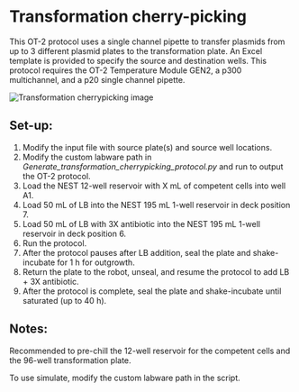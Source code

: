 # Transformation cherry-picking

This OT-2 protocol uses a single channel pipette to transfer plasmids from up to 3 different plasmid plates to the transformation plate. An Excel template is provided to specify the source and destination wells. This protocol requires the OT-2 Temperature Module GEN2, a p300 multichannel, and a p20 single channel pipette.


![Transformation cherrypicking image](.../.../images/transformation_cherrypicking.png)

## Set-up:

1. Modify the input file with source plate(s) and source well locations.
2. Modify the custom labware path in *Generate_transformation_cherrypicking_protocol.py* and run to output the OT-2 protocol. 
3. Load the NEST 12-well reservoir with X mL of competent cells into well A1. 
4. Load 50 mL of LB into the NEST 195 mL 1-well reservoir in deck position 7. 
5. Load 50 mL of LB with 3X antibiotic into the NEST 195 mL 1-well reservoir in deck position 6. 
6. Run the protocol. 
7. After the protocol pauses after LB addition, seal the plate and shake-incubate for 1 h for outgrowth. 
8. Return the plate to the robot, unseal, and resume the protocol to add LB + 3X antibiotic. 
9. After the protocol is complete, seal the plate and shake-incubate until saturated (up to 40 h). 

## Notes:
Recommended to pre-chill the 12-well reservoir for the competent cells and the 96-well transformation plate. 

To use simulate, modify the custom labware path in the script. 
